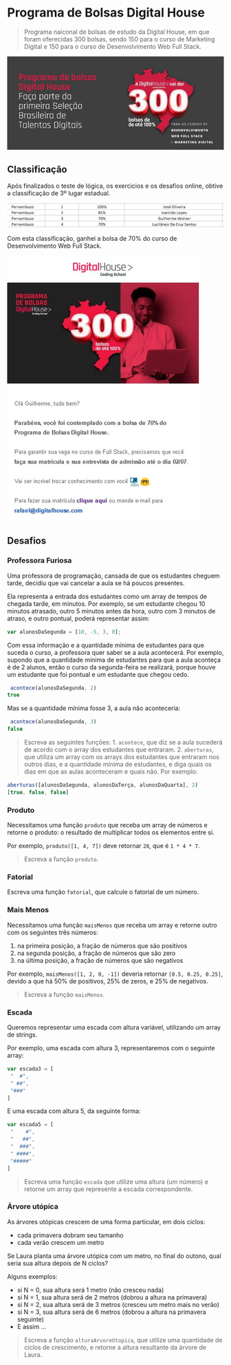 # Programa de Bolsas Digital House

> Programa naiconal de bolsas de estudo da Digital House, em que foram oferecidas 300 bolsas, sendo 150 para o curso de Marketing Digital e 150 para o curso de Desenvolvimento Web Full Stack.

<img src="img/logo.JPG" />

## Classificação

Após finalizados o teste de lógica, os exercicios e os desafios online, obtive a classificação de 3º lugar estadual.

<img src="img/ranking.JPG" />

Com esta classificação, ganhei a bolsa de 70% do curso de Desenvolvimento Web Full Stack.

<img src="img/bolsa.JPG" />

## Desafios 

### Professora Furiosa

Uma professora de programação, cansada de que os estudantes cheguem tarde, decidiu que vai cancelar a aula se há poucos presentes.

Ela representa a entrada dos estudantes como um array de tempos de chegada tarde, em minutos. Por exemplo, se um estudante chegou 10 minutos atrasado, outro 5 minutos antes da hora, outro com 3 minutos de atraso, e outro pontual, poderá representar assim:
```js
var alunosDaSegunda = [10, -5, 3, 0];
```

Com essa informação e a quantidade mínima de estudantes para que suceda o curso, a professora quer saber se a aula acontecerá. Por exemplo, supondo que a quantidade mínima de estudantes para que a aula aconteça é de 2 alunos, então o curso da segunda-feira se realizará, porque houve um estudante que foi pontual e um estudante que chegou cedo.
```js
 acontece(alunosDaSegunda, 2)
true
```

Mas se a quantidade mínima fosse 3, a aula não aconteceria:
```js
 acontece(alunosDaSegunda, 3)
false
```

> Escreva as seguintes funções: 1. `acontece`, que diz se a aula sucederá de acordo com o array dos estudantes que entraram. 2. `aberturas`, que utiliza um array com os arrays dos estudantes que entraram nos outros dias, e a quantidade mínima de estudantes, e diga quais os dias em que as aulas aconteceram e quais não. Por exemplo:
```js
aberturas([alunosDaSegunda, alunosDaTerça, alunosDaQuarta], 2)
[true, false, false]
```

### Produto

Necessitamos uma função `produto` que receba um array de números e retorne o produto: o resultado de multiplicar todos os elementos entre si.

Por exemplo, `produto([1, 4, 7])` deve retornar `28`, que é `1 * 4 * 7`.

> Escreva a função `produto`.

### Fatorial

Escreva uma função `fatorial`, que calcule o fatorial de um número.

### Mais Menos

Necessitamos uma função `maisMenos` que receba um array e retorne outro com os seguintes três números:

1. na primeira posição, a fração de números que são positivos
2. na segunda posição, a fração de números que são zero
3. na última posição, a fração de números que são negativos

Por exemplo, `maisMenos([1, 2, 0, -1])`  deveria retornar `[0.5, 0.25, 0.25]`, devido a que há 50% de positivos, 25% de zeros, e 25% de negativos.

> Escreva a função `maisMenos`.

### Escada

Queremos representar uma escada com altura variável, utilizando um array de strings.

Por exemplo, uma escada com altura 3, representaremos com o seguinte array:
```js
var escada3 = [
 "  #",
 " ##",
 "###"
]
```

E uma escada com altura 5, da seguinte forma:

```js
var escada5 = [
 "    #",
 "   ##",
 "  ###",
 " ####",
 "#####"
]
```

> Escreva uma função `escada` que utilize uma altura (um número) e retorne um array que represente a escada correspondente.

### Árvore utópica

As árvores utópicas  crescem de uma forma particular, em dois ciclos:

* cada primavera dobram seu tamanho
* cada verão crescem um metro

Se Laura planta uma árvore utópica com um metro, no final do outono, qual seria sua altura depois de N ciclos?

Alguns exemplos:

* si N = 0, sua altura será 1 metro (não cresceu nada)
* si N = 1, sua altura será de 2 metros (dobrou a altura na primavera)
* si N = 2, sua altura será de 3 metros (cresceu um metro mais no verão)
* si N = 3, sua altura será de 6 metros (dobrou a altura na primavera seguinte)
* E assim ...

> Escreva a função `alturaArvoreUtopica`, que utilize uma quantidade de ciclos de crescimento, e retorne a altura resultante da árvore de Laura.
